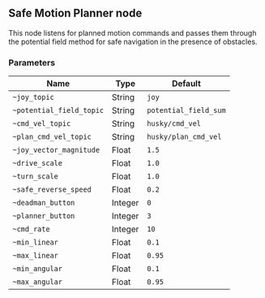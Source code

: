 ## Safe Motion Planner node

This node listens for planned motion commands and passes them through
the potential field method for safe navigation in the presence of
obstacles.

### Parameters

| Name              | Type      | Default               |
| ----------------- | --------- | --------------------- |
| `~joy_topic`  | String    | `joy`   |
| `~potential_field_topic`   | String    | `potential_field_sum`     |
| `~cmd_vel_topic`  | String    | `husky/cmd_vel`  |
| `~plan_cmd_vel_topic`  | String    | `husky/plan_cmd_vel`   |
| `~joy_vector_magnitude`   | Float    | `1.5`     |
| `~drive_scale`   | Float    | `1.0`     |
| `~turn_scale`   | Float    | `1.0`     |
| `~safe_reverse_speed`   | Float    | `0.2`     |
| `~deadman_button`   | Integer    | `0`     |
| `~planner_button`   | Integer    | `3`     |
| `~cmd_rate`   | Integer    | `10`     |
| `~min_linear` | Float | `0.1` |
| `~max_linear` | Float | `0.95` |
| `~min_angular` | Float | `0.1` |
| `~max_angular` | Float | `0.95` |
